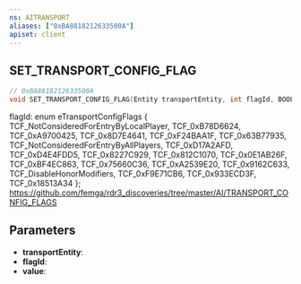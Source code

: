 ```yaml
---
ns: AITRANSPORT
aliases: ["0xBA8818212633500A"]
apiset: client
---
```

## SET_TRANSPORT_CONFIG_FLAG

```c
// 0xBA8818212633500A
void SET_TRANSPORT_CONFIG_FLAG(Entity transportEntity, int flagId, BOOL value);
```

flagId:
enum eTransportConfigFlags
{
	TCF_NotConsideredForEntryByLocalPlayer,
	TCF_0xB78D6624,
	TCF_0xA9700425,
	TCF_0x8D7E4641,
	TCF_0xF24BAA1F,
	TCF_0x63B77935,
	TCF_NotConsideredForEntryByAllPlayers,
	TCF_0xD17A2AFD,
	TCF_0xD4E4FDD5,
	TCF_0x8227C929,
	TCF_0x812C1070,
	TCF_0x0E1AB26F,
	TCF_0xBF4EC863,
	TCF_0x75660C36,
	TCF_0xA2539E20,
	TCF_0x9162C633,
	TCF_DisableHonorModifiers,
	TCF_0xF9E71CB6,
	TCF_0x933ECD3F,
	TCF_0x18513A34
};
https://github.com/femga/rdr3_discoveries/tree/master/AI/TRANSPORT_CONFIG_FLAGS

## Parameters
* **transportEntity**:
* **flagId**:
* **value**: